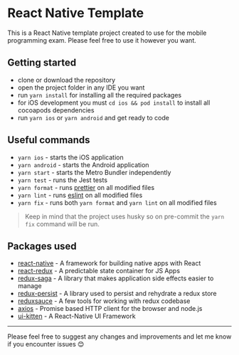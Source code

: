 # React Native Template

This is a React Native template project created to use for the mobile programming exam.
Please feel free to use it however you want.

## Getting started
- clone or download the repository
- open the project folder in any IDE you want
- run `yarn install` for installing all the required packages
- for iOS development you must `cd ios && pod install` to install all cocoapods dependencies
- run `yarn ios` or `yarn android` and get ready to code

## Useful commands
- `yarn ios` - starts the iOS application
- `yarn android` - starts the Android application
- `yarn start` - starts the Metro Bundler independently
- `yarn test` - runs the Jest tests
- `yarn format` - runs [prettier](https://prettier.io/) on all modified files
- `yarn lint` - runs [eslint](https://eslint.org/) on all modified files
- `yarn fix` - runs both `yarn format` and `yarn lint` on all modified files

> Keep in mind that the project uses husky so on pre-commit the `yarn fix` command will be run.

## Packages used
- [react-native](https://facebook.github.io/react-native/) - A framework for building native apps with React
- [react-redux](https://react-redux.js.org/) - A predictable state container for JS Apps
- [redux-saga](https://redux-saga.js.org/) - A library that makes application side effects easier to manage
- [redux-persist](https://github.com/rt2zz/redux-persist) - A library used to persist and rehydrate a redux store
- [reduxsauce](https://github.com/jkeam/reduxsauce) - A few tools for working with redux codebase
- [axios](https://github.com/axios/axios) - Promise based HTTP client for the browser and node.js
- [ui-kitten](https://akveo.github.io/react-native-ui-kitten/) - A React-Native UI Framework
___
Please feel free to suggest any changes and improvements and let me know if you encounter issues :blush: